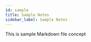 ```yaml
---
id: sample
title: Sample Notes
sidebar_label: Sample Notes
---
```


This is sample Markdown file concept 
